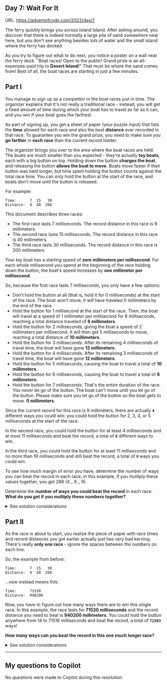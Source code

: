 ## Day 7: Wait For It

URL: https://adventofcode.com/2023/day/7

The ferry quickly brings you across Island Island. After asking around, you discover that there is indeed normally a large pile of sand somewhere near here, but you don't see anything besides lots of water and the small island where the ferry has docked.

As you try to figure out what to do next, you notice a poster on a wall near the ferry dock. "Boat races! Open to the public! Grand prize is an all-expenses-paid trip to **Desert Island**!" That must be where the sand comes from! Best of all, the boat races are starting in just a few minutes.

## Part I

You manage to sign up as a competitor in the boat races just in time. The organizer explains that it's not really a traditional race - instead, you will get a fixed amount of time during which your boat has to travel as far as it can, and you win if your boat goes the farthest.

As part of signing up, you get a sheet of paper (your puzzle input) that lists the **time** allowed for each race and also the best **distance** ever recorded in that race. To guarantee you win the grand prize, you need to make sure you **go farther** in **each race** than the current record holder.

The organizer brings you over to the area where the boat races are held. The boats are much smaller than you expected - they're actually **toy boats**, each with a big button on top. Holding down the button **charges the boat**, and releasing the button **allows the boat to move**. Boats move faster if their button was held longer, but time spent holding the button counts against the total race time. You can only hold the button at the start of the race, and boats don't move until the button is released.

For example:

```
Time:      7  15   30
Distance:  9  40  200
```

This document describes three races:

- The first race lasts 7 milliseconds. The record distance in this race is 9 millimeters.
- The second race lasts 15 milliseconds. The record distance in this race is 40 millimeters.
- The third race lasts 30 milliseconds. The record distance in this race is 200 millimeters.

Your toy boat has a starting speed of **zero millimeters per millisecond**. For each whole millisecond you spend at the beginning of the race holding down the button, the boat's speed increases by **one millimeter per millisecond**.

So, because the first race lasts 7 milliseconds, you only have a few options:

- Don't hold the button at all (that is, hold it for 0 milliseconds) at the start of the race. The boat won't move; it will have traveled 0 millimeters by the end of the race.
- Hold the button for 1 millisecond at the start of the race. Then, the boat will travel at a speed of 1 millimeter per millisecond for 6 milliseconds, reaching a total distance traveled of **6 millimeters**.
- Hold the button for 2 milliseconds, giving the boat a speed of 2 millimeters per millisecond. It will then get 5 milliseconds to move, reaching a total distance of **10 millimeters**.
- Hold the button for 3 milliseconds. After its remaining 4 milliseconds of travel time, the boat will have gone **12 millimeters**.
- Hold the button for 4 milliseconds. After its remaining 3 milliseconds of travel time, the boat will have gone **12 millimeters**.
- Hold the button for 5 milliseconds, causing the boat to travel a total of **10 millimeters**.
- Hold the button for 6 milliseconds, causing the boat to travel a total of **6 millimeters**.
- Hold the button for 7 milliseconds. That's the entire duration of the race. You never let go of the button. The boat can't move until you let go of the button. Please make sure you let go of the button so the boat gets to move. **0 millimeters**.

Since the current record for this race is 9 millimeters, there are actually **`4`** different ways you could win: you could hold the button for 2, 3, 4, or 5 milliseconds at the start of the race.

In the second race, you could hold the button for at least 4 milliseconds and at most 11 milliseconds and beat the record, a total of **`8`** different ways to win.

In the third race, you could hold the button for at least 11 milliseconds and no more than 19 milliseconds and still beat the record, a total of **`9`** ways you could win.

To see how much margin of error you have, determine the number of ways you can beat the record in each race; in this example, if you multiply these values together, you get 288 (4 _ 8 _ 9).

Determine the **number of ways you could beat the record** in each race. **What do you get if you multiply these numbers together?**

<details>
<summary>See solution considerations</summary>

Overall strategy:

- Go over each record and map all possible acceleration distributions for the toy boat
- Select the number of accelerations that would break each record
- Multiply these numbers

</details>

## Part II

As the race is about to start, you realize the piece of paper with race times and record distances you got earlier actually just has very bad kerning. There's really **only one race** - ignore the spaces between the numbers on each line.

So, the example from before:

```
Time:      7  15   30
Distance:  9  40  200
```

...now instead means this:

```
Time:      71530
Distance:  940200
```

Now, you have to figure out how many ways there are to win this single race. In this example, the race lasts for **71530 milliseconds** and the record distance you need to beat is **940200 millimeters**. You could hold the button anywhere from 14 to 71516 milliseconds and beat the record, a total of **`71503`** ways!

**How many ways can you beat the record in this one much longer race?**

<details>
<summary>See solution considerations</summary>

The approach used in part I was not feasible for part II due to performance constraints, so the trick was to iterate over the distributions until finding the first time point that would break the record, then repeat the process with the reversed list, considering a normal distribution, every value within this (first time point, last time point) range would be a record-breaking time point.

</details>

---

## My questions to Copilot

No questions were made to Copilot during this resolution.
